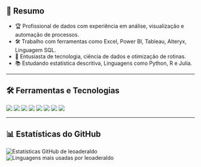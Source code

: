 <h2>🚀 Resumo</h2>

- 🏆 Profissional de dados com experiência em análise, visualização e automação de processos.
- 🛠️ Trabalho com ferramentas como Excel, Power BI, Tableau, Alteryx, Linguagem SQL.
- 💎 Entusiasta de tecnologia, ciência de dados e otimização de rotinas.
- 📚 Estudando estatística descritiva, Linguagens como Python, R e Julia.

---

<h2>🛠️ Ferramentas e Tecnologias</h2>

<p align="left">
  <img src="https://img.shields.io/badge/-Excel-217346?style=for-the-badge&logo=microsoft-excel&logoColor=white" />
  <img src="https://img.shields.io/badge/-Power%20BI-F2C811?style=for-the-badge&logo=power-bi&logoColor=black" />
  <img src="https://img.shields.io/badge/-Tableau-E97627?style=for-the-badge&logo=tableau&logoColor=white" />
  <img src="https://img.shields.io/badge/-Looker%20Studio-4285F4?style=for-the-badge&logo=looker&logoColor=white" />
  <img src="https://img.shields.io/badge/-Alteryx-0076AA?style=for-the-badge&logoColor=white" />
  <img src="https://img.shields.io/badge/-SQL%20(DBeaver)-f5f5dc?style=for-the-badge&logo=database&logoColor=black" />
  <img src="https://img.shields.io/badge/-Python-3776AB?style=for-the-badge&logo=python&logoColor=white" />
  <img src="https://img.shields.io/badge/-R-276DC3?style=for-the-badge&logo=r&logoColor=white" />
</p>

---

<h2>📊 Estatísticas do GitHub</h2>

<img src="https://github-readme-stats.vercel.app/api?username=leoaderaldo&show_icons=true&theme=tokyonight" alt="Estatísticas GitHub de leoaderaldo" />

<img src="https://github-readme-stats.vercel.app/api/top-langs/?username=leoaderaldo&layout=compact&theme=tokyonight" alt="Linguagens mais usadas por leoaderaldo" />
